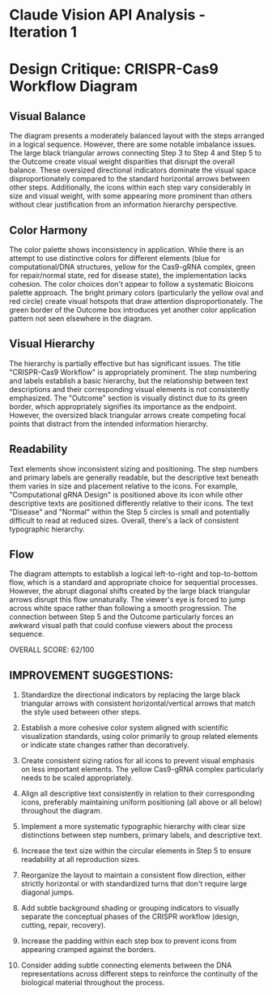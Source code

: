 # Claude Vision API Analysis - Iteration 1

# Design Critique: CRISPR-Cas9 Workflow Diagram

## Visual Balance
The diagram presents a moderately balanced layout with the steps arranged in a logical sequence. However, there are some notable imbalance issues. The large black triangular arrows connecting Step 3 to Step 4 and Step 5 to the Outcome create visual weight disparities that disrupt the overall balance. These oversized directional indicators dominate the visual space disproportionately compared to the standard horizontal arrows between other steps. Additionally, the icons within each step vary considerably in size and visual weight, with some appearing more prominent than others without clear justification from an information hierarchy perspective.

## Color Harmony
The color palette shows inconsistency in application. While there is an attempt to use distinctive colors for different elements (blue for computational/DNA structures, yellow for the Cas9-gRNA complex, green for repair/normal state, red for disease state), the implementation lacks cohesion. The color choices don't appear to follow a systematic Bioicons palette approach. The bright primary colors (particularly the yellow oval and red circle) create visual hotspots that draw attention disproportionately. The green border of the Outcome box introduces yet another color application pattern not seen elsewhere in the diagram.

## Visual Hierarchy
The hierarchy is partially effective but has significant issues. The title "CRISPR-Cas9 Workflow" is appropriately prominent. The step numbering and labels establish a basic hierarchy, but the relationship between text descriptions and their corresponding visual elements is not consistently emphasized. The "Outcome" section is visually distinct due to its green border, which appropriately signifies its importance as the endpoint. However, the oversized black triangular arrows create competing focal points that distract from the intended information hierarchy.

## Readability
Text elements show inconsistent sizing and positioning. The step numbers and primary labels are generally readable, but the descriptive text beneath them varies in size and placement relative to the icons. For example, "Computational gRNA Design" is positioned above its icon while other descriptive texts are positioned differently relative to their icons. The text "Disease" and "Normal" within the Step 5 circles is small and potentially difficult to read at reduced sizes. Overall, there's a lack of consistent typographic hierarchy.

## Flow
The diagram attempts to establish a logical left-to-right and top-to-bottom flow, which is a standard and appropriate choice for sequential processes. However, the abrupt diagonal shifts created by the large black triangular arrows disrupt this flow unnaturally. The viewer's eye is forced to jump across white space rather than following a smooth progression. The connection between Step 5 and the Outcome particularly forces an awkward visual path that could confuse viewers about the process sequence.

OVERALL SCORE: 62/100

## IMPROVEMENT SUGGESTIONS:

1. Standardize the directional indicators by replacing the large black triangular arrows with consistent horizontal/vertical arrows that match the style used between other steps.

2. Establish a more cohesive color system aligned with scientific visualization standards, using color primarily to group related elements or indicate state changes rather than decoratively.

3. Create consistent sizing ratios for all icons to prevent visual emphasis on less important elements. The yellow Cas9-gRNA complex particularly needs to be scaled appropriately.

4. Align all descriptive text consistently in relation to their corresponding icons, preferably maintaining uniform positioning (all above or all below) throughout the diagram.

5. Implement a more systematic typographic hierarchy with clear size distinctions between step numbers, primary labels, and descriptive text.

6. Increase the text size within the circular elements in Step 5 to ensure readability at all reproduction sizes.

7. Reorganize the layout to maintain a consistent flow direction, either strictly horizontal or with standardized turns that don't require large diagonal jumps.

8. Add subtle background shading or grouping indicators to visually separate the conceptual phases of the CRISPR workflow (design, cutting, repair, recovery).

9. Increase the padding within each step box to prevent icons from appearing cramped against the borders.

10. Consider adding subtle connecting elements between the DNA representations across different steps to reinforce the continuity of the biological material throughout the process.